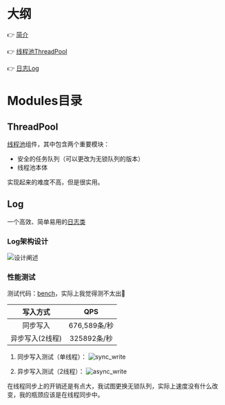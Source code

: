# 大纲
👉 [简介](#modules)

👉 [线程池ThreadPool](#threadpool)

👉 [日志Log](#log)

# Modules目录
## ThreadPool
[线程池](./Note/线程池.md)组件，其中包含两个重要模块：
- 安全的任务队列（可以更改为无锁队列的版本）
- 线程池本体

实现起来的难度不高，但是很实用。

## Log
一个高效、简单易用的[日志类](./Note/日志模块.md)

### Log架构设计
![设计阐述](./srceenshot/log_construction_design.png)

### 性能测试
测试代码：[bench](./log/bench/)，实际上我觉得测不太出🤣

|写入方式|QPS|
|:-:|:-:|
|同步写入|676,589条/秒|
|异步写入(2线程)|325892条/秒|

1. 同步写入测试（单线程）：
![sync_write](./srceenshot/sync_write.png)

2. 异步写入测试（2线程）：
![async_write](./srceenshot/async_write.png)

在线程同步上的开销还是有点大，我试图更换无锁队列，实际上速度没有什么改变，我的瓶颈应该是在线程同步中。